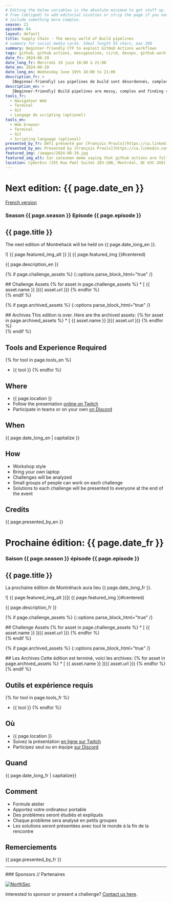 ```yaml
---
# Editing the below variables is the absolute minimum to get stuff up. Feel
# free [obliged] to add editorial niceties or strip the page if you need to
# include something more complex.
season: 21
episode: 04
layout: default
title: Supply Chain - The messy world of Build pipelines
# summary for social media cards. Ideal length 55 chars, max 200
summary: Beginner-friendly CTF to exploit GitHub Actions workflows
tags: github, github actions, messypoutine, ci/cd, devops, github workflows, appsec, build pipelines, pipelines
date_fr: 2024-06-19
date_long_fr: Mercredi 19 juin 18:00 à 21:00
date_en: 2024-06-19
date_long_en: Wednesday June 19th 18:00 to 21:00
description_fr: >
   [Beginner-friendly] Les pipelines de build sont désordonnés, complexes, et trouver des vulnérabilités peut être trivial (comme au bon vieux temps des injections SQL dans PHP) ou extrêmement difficile. Nous allons présenter le CTF messypoutine, qui a été conçu pour permettre aux gens d'exploiter les workflows de GitHub Actions. Cela fait suite à une présentation à NorthSec intitulée "Under the radar, how we find 0-days in the build pipelines of open source projects".
description_en: >
   [Beginner-friendly] Build pipelines are messy, complex and finding vulnerabilities can be trivial (like good old days of SQLi in PHP) or mind bending hard. We’ll present the messypoutine CTF which was designed to allow people to exploit GitHub Actions workflows. This comes on the tail of a presentation at NorthSec - Under the radar, how we find 0-days in the build pipelines of open source projects. 
tools_fr:
  - Navigateur Web
  - Terminal
  - Git
  - Langage de scripting (optionel)
tools_en:
  - Web browser
  - Terminal
  - Git
  - Scripting language (optional)
presented_by_fr: Défi présenté par [François Proulx](https://ca.linkedin.com/in/francoisp)
presented_by_en: Presented by [François Proulx](https://ca.linkedin.com/in/francoisp)
featured_img: /images/2024-06-19.jpg
featured_img_alt: Car salesman meme saying that github actions are full over vulnerabilities
location: CyberEco (355 Rue Peel Suites 203-208, Montréal, QC H3C 2G9)
---
```


# Next edition: {{ page.date_en }}
[French version](#french)

### Season {{ page.season }} Episode {{ page.episode }}

## {{ page.title }}

The next edition of Montrehack will be held on {{ page.date_long_en }}.

![ {{ page.featured_img_alt }} ]( {{ page.featured_img }}#centered)

{{ page.description_en }}

{% if page.challenge_assets %}
{::options parse_block_html="true" /}
<div class="assets">
## Challenge Assets
{% for asset in page.challenge_assets %}
* [ {{ asset.name }} ]({{ asset.url }})
{% endfor %}
</div>
{% endif %}

{% if page.archived_assets %}
{::options parse_block_html="true" /}
<div class="archives">
## Archives
This edition is over. Here are the archived assets:
{% for asset in page.archived_assets %}
* [ {{ asset.name }} ]({{ asset.url }})
{% endfor %}
</div>
{% endif %}

## Tools and Experience Required

{% for tool in page.tools_en %}
* {{ tool }}
{% endfor %}

## Where


* {{ page.location }}
* Follow the presentation [online on Twitch](https://twitch.tv/montrehack/)
* Participate in teams or on your own [on Discord](https://discord.gg/4qfFwPX)

## When

{{ page.date_long_en | capitalize }}

## How

* Workshop style
* Bring your own laptop
* Challenges will be analyzed
* Small groups of people can work on each challenge
* Solutions to each challenge will be presented to everyone at the end of the event

## Credits

{{ page.presented_by_en }}

<a id="french"></a>

# Prochaine édition: {{ page.date_fr }}

### Saison {{ page.season }} épisode {{ page.episode }}

## {{ page.title }}

La prochaine édition de Montréhack aura lieu {{ page.date_long_fr }}.

![ {{ page.featured_img_alt }}]( {{ page.featured_img }}#centered)

{{ page.description_fr }}

{% if page.challenge_assets %}
{::options parse_block_html="true" /}
<div class="assets">
## Challenge Assets
{% for asset in page.challenge_assets %}
* [ {{ asset.name }} ]({{ asset.url }})
{% endfor %}
</div>
{% endif %}

{% if page.archived_assets %}
{::options parse_block_html="true" /}
<div class="archives">
## Les Archives
Cette édition est terminé, voici les archives:
{% for asset in page.archived_assets %}
* [ {{ asset.name }} ]({{ asset.url }})
{% endfor %}
</div>
{% endif %}

## Outils et expérience requis

{% for tool in page.tools_fr %}
* {{ tool }}
{% endfor %}

## Où

* {{ page.location }}
* Suivez la présentation [en ligne sur Twitch](https://twitch.tv/montrehack/)
* Participez seul ou en équipe [sur Discord](https://discord.gg/4qfFwPX)

## Quand

{{ page.date_long_fr | capitalize}}

## Comment

* Formule atelier
* Apportez votre ordinateur portable
* Des problèmes seront étudiés et expliqués
* Chaque problème sera analysé en petits groupes
* Les solutions seront présentées avec tout le monde à la fin de la rencontre

## Remerciements

{{ page.presented_by_fr }}

<hr/>
### Sponsors // Partenaires

[![NorthSec](/images/nsec_logo.png)](https://nsec.io/)

Interested to sponsor or present a challenge? [Contact us here](https://docs.google.com/forms/d/e/1FAIpQLSecc0vfe3pIwMJjIBCYW4G43ZwtagwVESu_qHKnglnBc3R3ww/viewform?usp=sf_link).